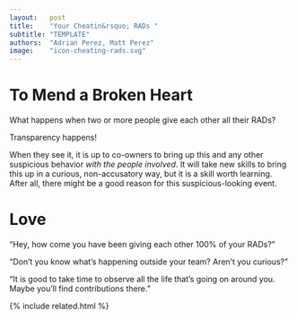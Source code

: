 ```yaml
---
layout:   post
title:    "Your Cheatin&rsquo; RADs "
subtitle: "TEMPLATE"
authors:  "Adrian Perez, Matt Perez"
image:    "icon-cheating-rads.svg"
---
```


<div style="display:none;">
 <p>What happens when two or more people give each other all their <span class='_paradigm'>RAD</span>s?</p>
</div>

<h1>To Mend a Broken Heart</h1>
 <p>What happens when two or more people give each other all their <span class='_paradigm'>RAD</span>s?</p>
 <p style="text-indent:0; ">Transparency happens!</p>
 <p style="text-indent:0; ">When they see it, it is up to co-owners to bring up this and any other suspicious behavior <em>with the people involved</em>. It will take new skills to bring this up in a curious, non-accusatory way, but it is a skill worth learning. After all, there might be a good reason for this suspicious-looking event.</p>

<h1>Love</h1>
 <p>&ldquo;Hey, how come you have been giving each other 100% of your <span class='_paradigm'>RAD</span>s?&rdquo;</p>
 <p style="text-indent:0; ">&ldquo;Don&rsquo;t you know what&rsquo;s happening outside your team? Aren&rsquo;t you curious?&rdquo;</p>
 <p style="text-indent:0; ">&ldquo;It is good to take time to observe all the life that&rsquo;s going on around you. Maybe you&rsquo;ll find contributions there.&rdquo;</p>

{% include related.html %}
